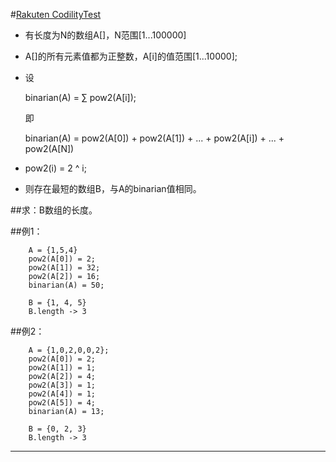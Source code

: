 #[Rakuten CodilityTest](https://app.codility.com/test/79NYB7-EZZ/)

* 有长度为N的数组A[]，N范围[1...100000]

* A[]的所有元素值都为正整数，A[i]的值范围[1...10000];

* 设

    binarian(A) = ∑ pow2(A[i]); 

    即

    binarian(A) = pow2(A[0]) + pow2(A[1]) + ... + pow2(A[i]) + ... + pow2(A[N])

* pow2(i) = 2 ^ i;

* 则存在最短的数组B，与A的binarian值相同。

##求：B数组的长度。

##例1：
```$xslt
    A = {1,5,4}
    pow2(A[0]) = 2;
    pow2(A[1]) = 32;
    pow2(A[2]) = 16;
    binarian(A) = 50;

    B = {1, 4, 5}
    B.length -> 3
```

##例2：
```$xslt
    A = {1,0,2,0,0,2};
    pow2(A[0]) = 2;
    pow2(A[1]) = 1;
    pow2(A[2]) = 4;
    pow2(A[3]) = 1;
    pow2(A[4]) = 1;
    pow2(A[5]) = 4;
    binarian(A) = 13;
    
    B = {0, 2, 3}
    B.length -> 3
```

***

